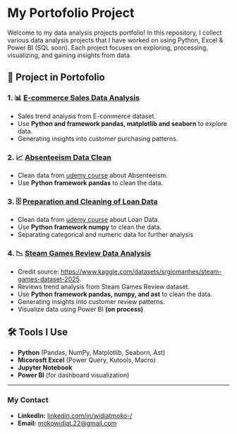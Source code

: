 # My Portofolio Project

Welcome to my data analysis projects portfolio! In this repository, I collect various data analysis projects that I have worked on using Python, Excel & Power BI (SQL soon). Each project focuses on exploring, processing, visualizing, and gaining insights from data.

## 📂 Project in Portofolio

### 1. 📊 [E-commerce Sales Data Analysis](https://github.com/mokojalpad/Data-Analysis-Portofolio/blob/main/P1/ecommerce.ipynb)

- Sales trend analysis from E-commerce dataset.
- Use **Python and framework pandas, matplotlib and seaborn** to explore data.
- Generating insights into customer purchasing patterns.

### 2. 📈 [Absenteeism Data Clean](https://github.com/mokojalpad/Data-Analysis-Portofolio/blob/main/P2/Absenteeism-Exercise.ipynb)

- Clean data from [udemy course](https://www.udemy.com/course/the-data-analyst-course-complete-data-analyst-bootcamp/) about Absenteeism.
- Use **Python framework pandas** to clean the data.

### 3. 🗄️ [Preparation and Cleaning of Loan Data ](https://github.com/mokojalpad/Data-Analysis-Portofolio/blob/main/P3/A-Loan-Data-Example-with-NumPy-Template.ipynb)

- Clean data from [udemy course](https://www.udemy.com/course/the-data-analyst-course-complete-data-analyst-bootcamp/) about Loan Data.
- Use **Python framework numpy** to clean the data.
- Separating categorical and numeric data for further analysis

### 4. 📉 [Steam Games Review Data Analysis](https://github.com/mokojalpad/Data-Analysis-Portofolio/blob/main/P5)

- Credit source: https://www.kaggle.com/datasets/srgiomanhes/steam-games-dataset-2025.
- Reviews trend analysis from Steam Games Review dataset.
- Use **Python framework pandas, numpy, and ast** to clean the data.
- Generating insights into customer review patterns.
- Visualize data using Power BI **(on process)**

## 🛠 Tools I Use

- **Python** (Pandas, NumPy, Matplotlib, Seaborn, Ast)
- **Micorosft Excel** (Power Query, Kutools, Macro)
- **Jupyter Notebook**
- **Power BI** (for dashboard visualization)

---

### My Contact

- **LinkedIn:** [linkedin.com/in/widiatmoko-/](https://www.linkedin.com/in/widiatmoko-/)
- **Email:** mokowidiat.22@gmail.com
